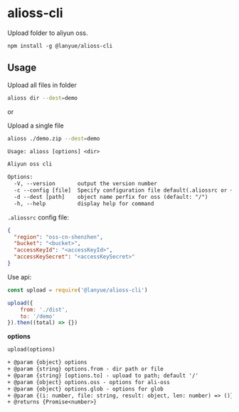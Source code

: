 # alioss-cli

Upload folder to aliyun oss.

```ls
npm install -g @lanyue/alioss-cli
```

## Usage

Upload all files in folder

```sh
alioss dir --dest=demo
```

or

Upload a single file

```sh
alioss ./demo.zip --dest=demo
```

```txt
Usage: alioss [options] <dir>

Aliyun oss cli

Options:
  -V, --version       output the version number
  -c --config [file]  Specify configuration file default(.aliossrc or ~/.aliossrc)
  -d --dest [path]    object name perfix for oss (default: "/")
  -h, --help          display help for command
```

`.aliossrc` config file:

```json
{
  "region": "oss-cn-shenzhen",
  "bucket": "<bucket>",
  "accessKeyId": "<accessKeyId>",
  "accessKeySecret": "<accessKeySecret>"
}
```

Use api:

```js
const upload = require('@lanyue/alioss-cli')

upload({
    from: './dist',
    to: '/demo'
}).then((total) => {})
```

**options**

```txt
upload(options)

+ @param {object} options
+ @param {string} options.from - dir path or file
+ @param {string} [options.to] - upload to path; default '/'
+ @param {object} options.oss - options for ali-oss
+ @param {object} options.glob - options for glob
+ @param {(i: number, file: string, result: object, len: number) => ()} options.progress - upload progress
+ @returns {Promise<number>}
```
